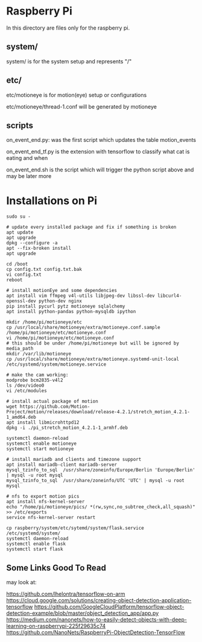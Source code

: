 # Raspberry Pi
In this directory are files only for the raspberry pi.

## system/
system/ is for the system setup and represents "/"

## etc/
etc/motioneye is for motion(eye) setup or configurations

etc/motioneye/thread-1.conf will be generated by motioneye

## scripts

on_event_end.py: was the first script which updates the table motion_events

on_event_end_tf.py is the extension with tensorflow to classify what cat is eating and when

on_event_end.sh is the script which will trigger the python script above and may be later more


# Installations on Pi
```
sudo su -

# update every installed package and fix if something is broken
apt update
apt upgrade
dpkg --configure -a
apt --fix-broken install
apt upgrade

cd /boot
cp config.txt config.txt.bak
vi config.txt
reboot

# install motionEye and some dependencies
apt install vim ffmpeg v4l-utils libjpeg-dev libssl-dev libcurl4-openssl-dev python-dev nginx
pip install pycurl pytz motioneye sqlalchemy
apt install python-pandas python-mysqldb ipython

mkdir /home/pi/motioneye/etc
cp /usr/local/share/motioneye/extra/motioneye.conf.sample /home/pi/motioneye/etc/motioneye.conf
vi /home/pi/motioneye/etc/motioneye.conf 
# this should be under /home/pi/motioneye but will be ignored by media_path
mkdir /var/lib/motioneye
cp /usr/local/share/motioneye/extra/motioneye.systemd-unit-local /etc/systemd/system/motioneye.service

# make the cam working:
modprobe bcm2835-v4l2
ls /dev/video0 
vi /etc/modules

# install actual package of motion
wget https://github.com/Motion-Project/motion/releases/download/release-4.2.1/stretch_motion_4.2.1-1_amd64.deb
apt install libmicrohttpd12
dpkg -i ./pi_stretch_motion_4.2.1-1_armhf.deb

systemctl daemon-reload
systemctl enable motioneye
systemctl start motioneye

# install mariadb and clients and timezone support
apt install mariadb-client mariadb-server
mysql_tzinfo_to_sql  /usr/share/zoneinfo/Europe/Berlin 'Europe/Berlin' | mysql -u root mysql
mysql_tzinfo_to_sql  /usr/share/zoneinfo/UTC 'UTC' | mysql -u root mysql

# nfs to export motion pics
apt install nfs-kernel-server
echo "/home/pi/motioneye/pics/ *(rw,sync,no_subtree_check,all_squash)" >> /etc/exports
service nfs-kernel-server restart

cp raspberry/system/etc/sytemd/system/flask.service /etc/systemd/system/
systemctl daemon-reload
systemctl enable flask
systemctl start flask
```

## Some Links Good To Read
may look at:

https://github.com/lhelontra/tensorflow-on-arm
https://cloud.google.com/solutions/creating-object-detection-application-tensorflow
https://github.com/GoogleCloudPlatform/tensorflow-object-detection-example/blob/master/object_detection_app/app.py
https://medium.com/nanonets/how-to-easily-detect-objects-with-deep-learning-on-raspberrypi-225f29635c74
https://github.com/NanoNets/RaspberryPi-ObjectDetection-TensorFlow
